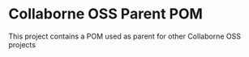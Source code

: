 # Collaborne OSS Parent POM

This project contains a POM used as parent for other Collaborne OSS projects